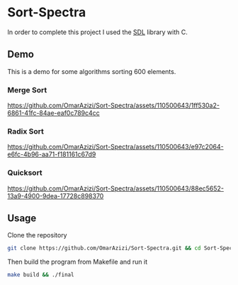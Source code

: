 # Sort-Spectra
In order to complete this project I used the [SDL](https://www.libsdl.org/) library with C.

## Demo 
This is a demo for some algorithms sorting 600 elements.

### Merge Sort

https://github.com/OmarAzizi/Sort-Spectra/assets/110500643/1ff530a2-6861-41fc-84ae-eaf0c789c4cc

### Radix Sort

https://github.com/OmarAzizi/Sort-Spectra/assets/110500643/e97c2064-e6fc-4b96-aa71-f181161c67d9

### Quicksort

https://github.com/OmarAzizi/Sort-Spectra/assets/110500643/88ec5652-13a9-4900-9dea-17728c898370

## Usage
Clone the repository
```bash
git clone https://github.com/OmarAzizi/Sort-Spectra.git && cd Sort-Spectra
```

Then build the program from Makefile and run it
```bash
make build && ./final
```

